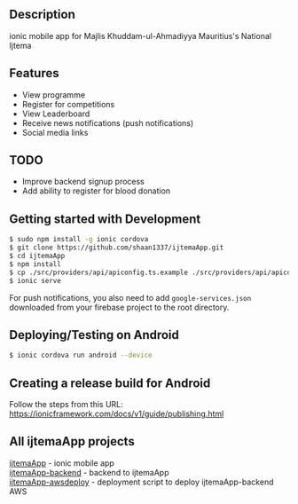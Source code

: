 ## Description
ionic mobile app for Majlis Khuddam-ul-Ahmadiyya Mauritius's National Ijtema

## Features
- View programme
- Register for competitions
- View Leaderboard
- Receive news notifications (push notifications)
- Social media links

## TODO
- Improve backend signup process
- Add ability to register for blood donation

## Getting started with Development
```bash
$ sudo npm install -g ionic cordova
$ git clone https://github.com/shaan1337/ijtemaApp.git
$ cd ijtemaApp
$ npm install
$ cp ./src/providers/api/apiconfig.ts.example ./src/providers/api/apiconfig.ts #Edit apiconfig.ts to put the backend url
$ ionic serve
```

For push notifications, you also need to add `google-services.json` downloaded from your firebase project to the root directory.

## Deploying/Testing on Android
```bash
$ ionic cordova run android --device
```

## Creating a release build for Android
Follow the steps from this URL: https://ionicframework.com/docs/v1/guide/publishing.html

## All ijtemaApp projects
[ijtemaApp](https://github.com/shaan1337/ijtemaApp) - ionic mobile app  
[ijtemaApp-backend](https://github.com/shaan1337/ijtemaApp-backend) - backend to ijtemaApp  
[ijtemaApp-awsdeploy](https://github.com/shaan1337/ijtemaApp-awsdeploy) - deployment script to deploy ijtemaApp-backend AWS  